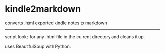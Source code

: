 # kindle2markdown
 converts .html exported kindle notes to markdown

---

script looks for any .html file in the current directory and cleans it up.

uses BeautifulSoup with Python.
